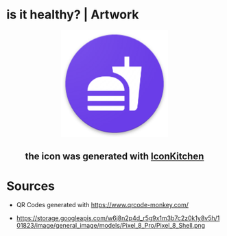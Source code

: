 # is it healthy? | Artwork

<div align="center">
  <img src="https://raw.githubusercontent.com/hirusha-adi/is-it-healthy/main/artwork/android/res/mipmap-xxxhdpi/ic_launcher.png" width="250">
  <h2>the icon was generated with <a href="https://icon.kitchen/i/H4sIAAAAAAAAAy1NSQ7CMAz8y5zzglz5Qm%2BIg6kdiEjrKgsIVf17bamXGWnWHV8qQxriDqb6md6yCGKvQwLS61byRrW728QILIlG6QjIs64mJGo9qTIOz0%2F%2FzdqYr1pA9z1GTFSaWGRRHsXv7qCVq2b2KW2GP3nicZzxq8WPkQAAAA%3D%3D">IconKitchen</a></h2>
</div>

# Sources

- QR Codes generated with https://www.qrcode-monkey.com/

- https://storage.googleapis.com/w6j8n2p4d_r5g9x1m3b7c2z0k1y8v5h/101823/image/general_image/models/Pixel_8_Pro/Pixel_8_Shell.png
